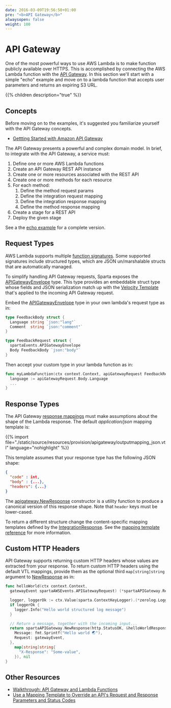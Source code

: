 ```yaml
---
date: 2016-03-09T19:56:50+01:00
pre: "<b>API Gateway</b>"
alwaysopen: false
weight: 100
---
```


# API Gateway

One of the most powerful ways to use AWS Lambda is to make function publicly available over HTTPS. This is accomplished by connecting the AWS Lambda function with the [API Gateway](https://aws.amazon.com/api-gateway/). In this section we'll start with a simple "echo" example and move on to a lambda function that accepts user parameters and returns an expiring S3 URL.

{{% children description="true"   %}}

## Concepts

Before moving on to the examples, it's suggested you familiarize yourself with the API Gateway concepts.

- [Gettting Started with Amazon API Gateway](http://docs.aws.amazon.com/apigateway/latest/developerguide/getting-started-intro.html)

The API Gateway presents a powerful and complex domain model. In brief, to integrate with the API Gateway, a service must:

1. Define one or more AWS Lambda functions
1. Create an API Gateway REST API instance
1. Create one or more resources associated with the REST API
1. Create one or more methods for each resource
1. For each method:
   1. Define the method request params
   1. Define the integration request mapping
   1. Define the integration response mapping
   1. Define the method response mapping
1. Create a stage for a REST API
1. Deploy the given stage

See a the [echo example](/reference/apigateway/echo_event) for a complete version.

## Request Types

AWS Lambda supports multiple [function signatures](https://docs.aws.amazon.com/lambda/latest/dg/go-programming-model-handler-types.html). Some supported signatures include structured types, which are JSON un/marshalable structs that are automatically managed.

To simplify handling API Gateway requests, Sparta exposes the [APIGatewayEnvelope](https://godoc.org/github.com/mweagle/Sparta/aws/events#APIGatewayEnvelope) type. This type provides an embeddable struct type whose fields and JSON serialization match up with the [Velocity Template](https://github.com/mweagle/Sparta/blob/master/resources/provision/apigateway/inputmapping_json.vtl) that's applied to the incoming API Gateway request.

Embed the [APIGatewayEnvelope](https://godoc.org/github.com/mweagle/Sparta/aws/events#APIGatewayEnvelope) type in your own lambda's request type as in:

```go
type FeedbackBody struct {
  Language string `json:"lang"`
  Comment  string `json:"comment"`
}

type FeedbackRequest struct {
  spartaEvents.APIGatewayEnvelope
  Body FeedbackBody `json:"body"`
}
```

Then accept your custom type in your lambda function as in:

```go
func myLambdaFunction(ctx context.Context, apiGatewayRequest FeedbackRequest) (map[string]string, error) {
  language := apiGatewayRequest.Body.Language
  ...
}
```

## Response Types

The API Gateway [response mappings](https://docs.aws.amazon.com/apigateway/latest/developerguide/mappings.html) must make
assumptions about the shape of the Lambda response. The default _application/json_ mapping template is:

{{% import file="./static/source/resources/provision/apigateway/outputmapping_json.vtl" language="nohighlight" %}}

This template assumes that your response type has the following JSON shape:

```json
{
  "code" : int,
  "body" : {...},
  "headers": {...}
}
```

The [apigateway.NewResponse](https://godoc.org/github.com/mweagle/Sparta/aws/apigateway#NewResponse) constructor
is a utility function to produce a canonical version of this response shape. Note that `header` keys must be lower-cased.

To return a different structure change the content-specific mapping templates defined by the
[IntegrationResponse](https://godoc.org/github.com/mweagle/Sparta#IntegrationResponse). See the
[mapping template reference](https://docs.aws.amazon.com/apigateway/latest/developerguide/api-gateway-mapping-template-reference.html) for more information.

## Custom HTTP Headers

API Gateway supports returning custom HTTP headers whose values are extracted from your response. To return custom HTTP
headers using the default VTL mappings, provide them as the optional third `map[string]string` argument to
[NewResponse](https://godoc.org/github.com/mweagle/Sparta/aws/apigateway#NewResponse) as in:

```go
func helloWorld(ctx context.Context,
  gatewayEvent spartaAWSEvents.APIGatewayRequest) (*spartaAPIGateway.Response, error) {

  logger, loggerOk := ctx.Value(sparta.ContextKeyLogger).(*zerolog.Logger)
  if loggerOk {
    logger.Info("Hello world structured log message")
  }

  // Return a message, together with the incoming input...
  return spartaAPIGateway.NewResponse(http.StatusOK, &helloWorldResponse{
    Message: fmt.Sprintf("Hello world 🌏"),
    Request: gatewayEvent,
  },
    map[string]string{
      "X-Response": "Some-value",
    }), nil
}
```

## Other Resources

- [Walkthrough: API Gateway and Lambda Functions](http://docs.aws.amazon.com/apigateway/latest/developerguide/getting-started.html)
- [Use a Mapping Template to Override an API's Request and Response Parameters and Status Codes](https://docs.aws.amazon.com/apigateway/latest/developerguide/apigateway-override-request-response-parameters.html)
